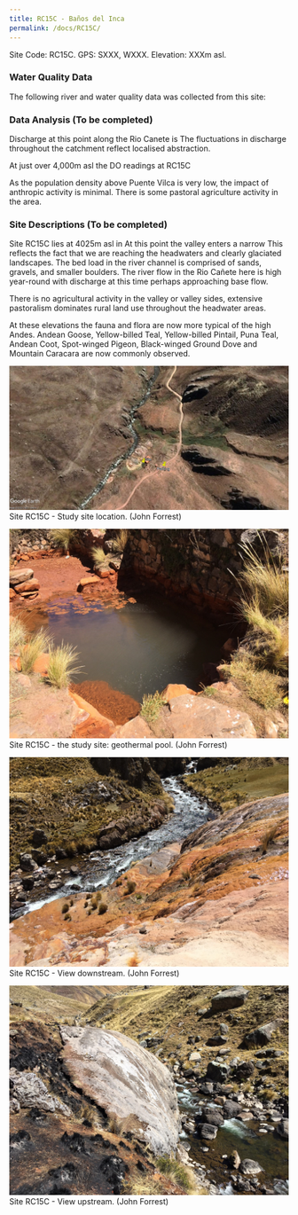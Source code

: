```yaml
---
title: RC15C - Baños del Inca
permalink: /docs/RC15C/
---
```


Site Code: RC15C.  GPS: SXXX, WXXX. Elevation: XXXm asl.

### Water Quality Data

The following river and water quality data was collected from this site:


### Data Analysis  (To be completed)
Discharge at this point along the Rio Canete is 
The fluctuations in discharge throughout the catchment reflect localised abstraction. 

At just over 4,000m asl the DO readings at RC15C 

As the population density above Puente Vilca is very low, the impact of anthropic activity is minimal. There is some pastoral agriculture activity in the area. 

  
### Site Descriptions  (To be completed)
Site RC15C lies at 4025m asl in 
At this point the valley enters a narrow 
This reflects the fact that we are reaching the headwaters and clearly glaciated landscapes.
The bed load in the river channel is comprised of sands, gravels, and smaller boulders. 
The river flow in the Rio Cañete here is high year-round with discharge at this time perhaps approaching base flow. 

There is no agricultural activity in the valley or valley sides, extensive pastoralism dominates rural land use throughout the headwater areas.

At these elevations the fauna and flora are now more typical of the high Andes. Andean Goose, Yellow-billed Teal, Yellow-billed Pintail, Puna Teal, Andean Coot, Spot-winged Pigeon, Black-winged Ground Dove and Mountain Caracara are now commonly observed.  


![RC15C View upstream](/assets/SiteDescriptions/RC15/RC15CBanosdelInca.jpg)
Site RC15C - Study site location. (John Forrest)


![Site RC15C - the study site](/assets/SiteDescriptions/RC15/RC15CStudysite.JPG)
Site RC15C - the study site: geothermal pool. (John Forrest)


![RC15C View downstream](/assets/SiteDescriptions/RC15/RC15CViewdownstream.JPG)
Site RC15C - View downstream. (John Forrest)


![RC15C View upstream](/assets/SiteDescriptions/RC15/RC15CViewupstream.JPG)
Site RC15C - View upstream. (John Forrest)


